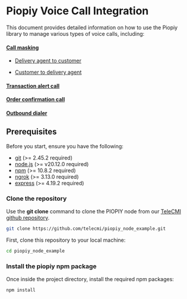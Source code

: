 # Piopiy Voice Call Integration

This document provides detailed information on how to use the Piopiy library to manage various types of voice calls, including:

#### [Call masking](/call_masking)

- [Delivery agent to customer](/call_masking/delivery_agent_to_customer.md)

- [Customer to delivery agent](/call_masking/customer_to_delivery_agent.md)

#### [Transaction alert call](/transaction_alert_call/alert_call.js)

#### [Order confirmation call](/order_confirmation_call/confirmation_call.js)

#### [Outbound dialer](/outbound_dialer/dialer.js)

## Prerequisites

Before you start, ensure you have the following:

- <a href="https://git-scm.com/" target="_blank">git</a> (>= 2.45.2 required)
- <a href="https://nodejs.org/en/" target="_blank">node.js</a> (>= v20.12.0 required)
- <a href="https://www.npmjs.com/" target="_blank">npm</a> (>= 10.8.2 required)
- <a href="https://ngrok.com/" target="_blank">ngrok</a> (>= 3.13.0 required)
- <a href="https://www.npmjs.com/package/express" target="_blank">express</a> (>= 4.19.2 required)

### Clone the repository

Use the **git clone** command to clone the PIOPIY node from our <a href="https://github.com/telecmi/piopiy_node_example" target="_blank">TeleCMI github repository</a>.

```bash
git clone https://github.com/telecmi/piopiy_node_example.git
```

First, clone this repository to your local machine:

```sh
cd piopiy_node_example
```

### Install the piopiy npm package

Once inside the project directory, install the required npm packages:

```sh
npm install
```
